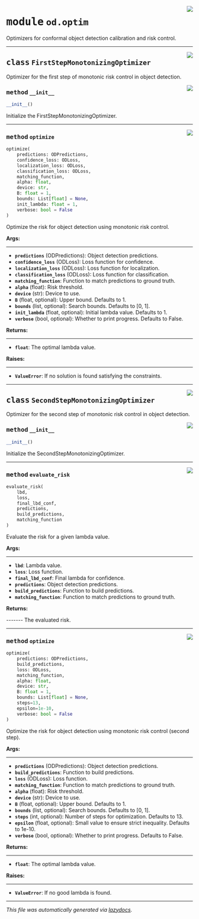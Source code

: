 <!-- markdownlint-disable -->

<a href="https://github.com/leoandeol/cods/blob/main/cods/od/optim.py#L0"><img align="right" style="float:right;" src="https://img.shields.io/badge/-source-cccccc?style=flat-square"></a>

# <kbd>module</kbd> `od.optim`
Optimizers for conformal object detection calibration and risk control. 



---

<a href="https://github.com/leoandeol/cods/blob/main/cods/od/optim.py#L18"><img align="right" style="float:right;" src="https://img.shields.io/badge/-source-cccccc?style=flat-square"></a>

## <kbd>class</kbd> `FirstStepMonotonizingOptimizer`
Optimizer for the first step of monotonic risk control in object detection. 

<a href="https://github.com/leoandeol/cods/blob/main/cods/od/optim.py#L21"><img align="right" style="float:right;" src="https://img.shields.io/badge/-source-cccccc?style=flat-square"></a>

### <kbd>method</kbd> `__init__`

```python
__init__()
```

Initialize the FirstStepMonotonizingOptimizer. 




---

<a href="https://github.com/leoandeol/cods/blob/main/cods/od/optim.py#L46"><img align="right" style="float:right;" src="https://img.shields.io/badge/-source-cccccc?style=flat-square"></a>

### <kbd>method</kbd> `optimize`

```python
optimize(
    predictions: ODPredictions,
    confidence_loss: ODLoss,
    localization_loss: ODLoss,
    classification_loss: ODLoss,
    matching_function,
    alpha: float,
    device: str,
    B: float = 1,
    bounds: List[float] = None,
    init_lambda: float = 1,
    verbose: bool = False
)
```

Optimize the risk for object detection using monotonic risk control. 



**Args:**
 
---- 
 - <b>`predictions`</b> (ODPredictions):  Object detection predictions. 
 - <b>`confidence_loss`</b> (ODLoss):  Loss function for confidence. 
 - <b>`localization_loss`</b> (ODLoss):  Loss function for localization. 
 - <b>`classification_loss`</b> (ODLoss):  Loss function for classification. 
 - <b>`matching_function`</b>:  Function to match predictions to ground truth. 
 - <b>`alpha`</b> (float):  Risk threshold. 
 - <b>`device`</b> (str):  Device to use. 
 - <b>`B`</b> (float, optional):  Upper bound. Defaults to 1. 
 - <b>`bounds`</b> (list, optional):  Search bounds. Defaults to [0, 1]. 
 - <b>`init_lambda`</b> (float, optional):  Initial lambda value. Defaults to 1. 
 - <b>`verbose`</b> (bool, optional):  Whether to print progress. Defaults to False. 



**Returns:**
 
------- 
 - <b>`float`</b>:  The optimal lambda value. 



**Raises:**
 
------ 
 - <b>`ValueError`</b>:  If no solution is found satisfying the constraints. 


---

<a href="https://github.com/leoandeol/cods/blob/main/cods/od/optim.py#L571"><img align="right" style="float:right;" src="https://img.shields.io/badge/-source-cccccc?style=flat-square"></a>

## <kbd>class</kbd> `SecondStepMonotonizingOptimizer`
Optimizer for the second step of monotonic risk control in object detection. 

<a href="https://github.com/leoandeol/cods/blob/main/cods/od/optim.py#L574"><img align="right" style="float:right;" src="https://img.shields.io/badge/-source-cccccc?style=flat-square"></a>

### <kbd>method</kbd> `__init__`

```python
__init__()
```

Initialize the SecondStepMonotonizingOptimizer. 




---

<a href="https://github.com/leoandeol/cods/blob/main/cods/od/optim.py#L599"><img align="right" style="float:right;" src="https://img.shields.io/badge/-source-cccccc?style=flat-square"></a>

### <kbd>method</kbd> `evaluate_risk`

```python
evaluate_risk(
    lbd,
    loss,
    final_lbd_conf,
    predictions,
    build_predictions,
    matching_function
)
```

Evaluate the risk for a given lambda value. 



**Args:**
 
---- 
 - <b>`lbd`</b>:  Lambda value. 
 - <b>`loss`</b>:  Loss function. 
 - <b>`final_lbd_conf`</b>:  Final lambda for confidence. 
 - <b>`predictions`</b>:  Object detection predictions. 
 - <b>`build_predictions`</b>:  Function to build predictions. 
 - <b>`matching_function`</b>:  Function to match predictions to ground truth. 



**Returns:**
 
------- The evaluated risk. 

---

<a href="https://github.com/leoandeol/cods/blob/main/cods/od/optim.py#L797"><img align="right" style="float:right;" src="https://img.shields.io/badge/-source-cccccc?style=flat-square"></a>

### <kbd>method</kbd> `optimize`

```python
optimize(
    predictions: ODPredictions,
    build_predictions,
    loss: ODLoss,
    matching_function,
    alpha: float,
    device: str,
    B: float = 1,
    bounds: List[float] = None,
    steps=13,
    epsilon=1e-10,
    verbose: bool = False
)
```

Optimize the risk for object detection using monotonic risk control (second step). 



**Args:**
 
---- 
 - <b>`predictions`</b> (ODPredictions):  Object detection predictions. 
 - <b>`build_predictions`</b>:  Function to build predictions. 
 - <b>`loss`</b> (ODLoss):  Loss function. 
 - <b>`matching_function`</b>:  Function to match predictions to ground truth. 
 - <b>`alpha`</b> (float):  Risk threshold. 
 - <b>`device`</b> (str):  Device to use. 
 - <b>`B`</b> (float, optional):  Upper bound. Defaults to 1. 
 - <b>`bounds`</b> (list, optional):  Search bounds. Defaults to [0, 1]. 
 - <b>`steps`</b> (int, optional):  Number of steps for optimization. Defaults to 13. 
 - <b>`epsilon`</b> (float, optional):  Small value to ensure strict inequality. Defaults to 1e-10. 
 - <b>`verbose`</b> (bool, optional):  Whether to print progress. Defaults to False. 



**Returns:**
 
------- 
 - <b>`float`</b>:  The optimal lambda value. 



**Raises:**
 
------ 
 - <b>`ValueError`</b>:  If no good lambda is found. 




---

_This file was automatically generated via [lazydocs](https://github.com/ml-tooling/lazydocs)._
